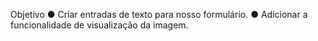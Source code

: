 Objetivo 
● Criar entradas de texto para nosso formulário.
● Adicionar a funcionalidade de visualização da imagem.
